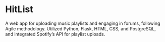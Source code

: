 # HitList
A web app for uploading music playlists and engaging in forums, following Agile methodology. Utilized Python, Flask, HTML, CSS, and PostgreSQL, and integrated Spotify’s API for playlist uploads.
